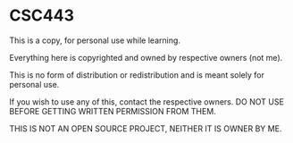 # CSC443

This is a copy, for personal use while learning.

Everything here is copyrighted and owned by respective owners (not me).

This is no form of distribution or redistribution and is meant solely for personal use.

If you wish to use any of this, contact the respective owners. DO NOT USE BEFORE GETTING WRITTEN PERMISSION FROM THEM.

THIS IS NOT AN OPEN SOURCE PROJECT, NEITHER IT IS OWNER BY ME.

